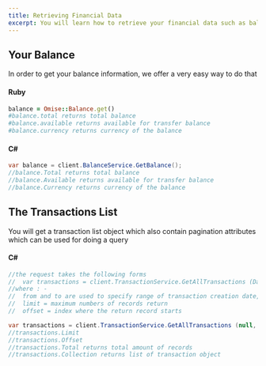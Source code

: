 ```yaml
---
title: Retrieving Financial Data
excerpt: You will learn how to retrieve your financial data such as balance amount and transactions
---
```


## Your Balance
In order to get your balance information, we offer a very easy way to do that

#### Ruby
```ruby
balance = Omise::Balance.get()
#balance.total returns total balance
#balance.available returns available for transfer balance
#balance.currency returns currency of the balance
```

#### C&#35;
```c#
var balance = client.BalanceService.GetBalance();
//balance.Total returns total balance
//balance.Available returns available for transfer balance
//balance.Currency returns currency of the balance
```

## The Transactions List
You will get a transaction list object which also contain pagination attributes which can be used for doing a query

#### C&#35;
```c#
//the request takes the following forms
//  var transactions = client.TransactionService.GetAllTransactions (DateTime? from, DateTime? to, int offset, int limit);
//where : -
//  from and to are used to specify range of transaction creation date, these two parameters are optional
//  limit = maximum numbers of records return
//  offset = index where the return record starts

var transactions = client.TransactionService.GetAllTransactions (null, null, 0, 20);
//transactions.Limit
//transactions.Offset
//transactions.Total returns total amount of records
//transactions.Collection returns list of transaction object
```
